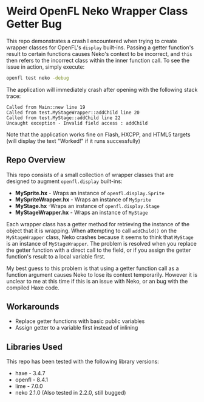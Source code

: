 # Weird OpenFL Neko Wrapper Class Getter Bug
This repo demonstrates a crash I encountered when trying to create wrapper classes for OpenFL's `display` built-ins. Passing a getter function's result to certain functions causes Neko's context to be incorrect, and `this` then refers to the incorrect class within the inner function call.
To see the issue in action, simply execute:
```bash
openfl test neko -debug
```
The application will immediately crash after opening with the following stack trace:
```text
Called from Main::new line 19
Called from test.MyStageWrapper::addChild line 20
Called from test.MyStage::addChild line 22
Uncaught exception - Invalid field access : addChild
```
Note that the application works fine on Flash, HXCPP, and HTML5 targets (will display the text "Worked!" if it runs successfully)

## Repo Overview

This repo consists of a small collection of wrapper classes that are designed to augment `openfl.display` built-ins:

* **MySprite.hx** - Wraps an instance of `openfl.display.Sprite`
* **MySpriteWrapper.hx** - Wraps an instance of `MySprite`
* **MyStage.hx** -Wraps an instance of `openfl.display.Stage`
* **MyStageWrapper.hx** - Wraps an instance of `MyStage`

Each wrapper class has a getter method for retrieving the instance of the object that it is wrapping. When attempting to call `addChild()` on the `MyStageWrapper` class, Neko crashes because it seems to think that `MyStage` is an instance of `MyStageWrapper`. The problem is resolved when you replace the getter function with a direct call to the field, or if you assign the getter function's result to a local variable first.

My best guess to this problem is that using a getter function call as a function argument causes Neko to lose its context temporarily. However it is unclear to me at this time if this is an issue with Neko, or an bug with the compiled Haxe code.

## Workarounds

* Replace getter functions with basic public variables
* Assign getter to a variable first instead of inlining

## Libraries Used

This repo has been tested with the following library versions:

* haxe - 3.4.7
* openfl - 8.4.1
* lime - 7.0.0
* neko 2.1.0 (Also tested in 2.2.0, still bugged)

